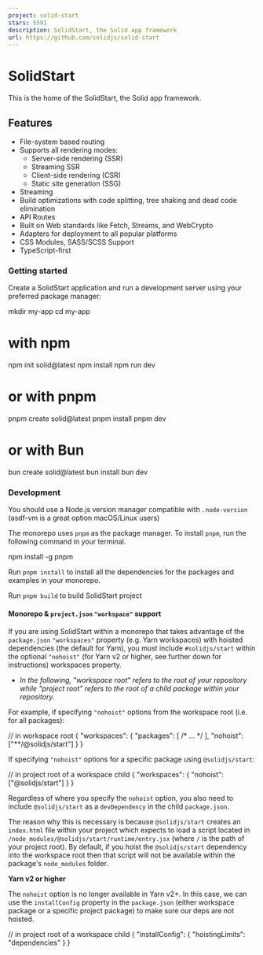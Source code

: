 ```yaml
---
project: solid-start
stars: 5591
description: SolidStart, the Solid app framework
url: https://github.com/solidjs/solid-start
---
```


SolidStart
==========

This is the home of the SolidStart, the Solid app framework.

Features
--------

-   File-system based routing
-   Supports all rendering modes:
    -   Server-side rendering (SSR)
    -   Streaming SSR
    -   Client-side rendering (CSR)
    -   Static site generation (SSG)
-   Streaming
-   Build optimizations with code splitting, tree shaking and dead code elimination
-   API Routes
-   Built on Web standards like Fetch, Streams, and WebCrypto
-   Adapters for deployment to all popular platforms
-   CSS Modules, SASS/SCSS Support
-   TypeScript-first

### Getting started

Create a SolidStart application and run a development server using your preferred package manager:

mkdir my-app
cd my-app

# with npm
npm init solid@latest
npm install
npm run dev

# or with pnpm
pnpm create solid@latest
pnpm install
pnpm dev

# or with Bun
bun create solid@latest
bun install
bun dev

### Development

You should use a Node.js version manager compatible with `.node-version` (asdf-vm is a great option macOS/Linux users)

The monorepo uses `pnpm` as the package manager. To install `pnpm`, run the following command in your terminal.

npm install -g pnpm

Run `pnpm install` to install all the dependencies for the packages and examples in your monorepo.

Run `pnpm build` to build SolidStart project

#### Monorepo & `project.json` `"workspace"` support

If you are using SolidStart within a monorepo that takes advantage of the `package.json` `"workspaces"` property (e.g. Yarn workspaces) with hoisted dependencies (the default for Yarn), you must include `#solidjs/start` within the optional `"nohoist"` (for Yarn v2 or higher, see further down for instructions) workspaces property.

-   _In the following, "workspace root" refers to the root of your repository while "project root" refers to the root of a child package within your repository._

For example, if specifying `"nohoist"` options from the workspace root (i.e. for all packages):

// in workspace root
{
  "workspaces": {
    "packages": \[
      /\* ... \*/
    \],
    "nohoist": \["\*\*/@solidjs/start"\]
  }
}

If specifying `"nohoist"` options for a specific package using `@solidjs/start`:

// in project root of a workspace child
{
  "workspaces": {
    "nohoist": \["@solidjs/start"\]
  }
}

Regardless of where you specify the `nohoist` option, you also need to include `@solidjs/start` as a `devDependency` in the child `package.json`.

The reason why this is necessary is because `@solidjs/start` creates an `index.html` file within your project which expects to load a script located in `/node_modules/@solidjs/start/runtime/entry.jsx` (where `/` is the path of your project root). By default, if you hoist the `@solidjs/start` dependency into the workspace root then that script will not be available within the package's `node_modules` folder.

**Yarn v2 or higher**

The `nohoist` option is no longer available in Yarn v2+. In this case, we can use the `installConfig` property in the `package.json` (either workspace package or a specific project package) to make sure our deps are not hoisted.

// in project root of a workspace child
{
  "installConfig": {
    "hoistingLimits": "dependencies"
  }
}
